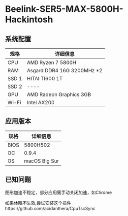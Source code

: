 # Beelink-SER5-MAX-5800H-Hackintosh

## 系统配置
| 规格 | 详细信息 |
| - | - |
| CPU | AMD Ryzen 7 5800H |
| RAM | Asgard DDR4 16G 3200MHz *2 |
| SSD 1 | HITAI TI600 1T |
| SSD 2 | ---- |
| GPU | AMD Radeon Graphics 3GB |
| Wi-Fi | Intel  AX200 |

## 应用版本
| 规格 | 详细信息 |
| - | - |
| BIOS | 5800H502 |
| OC | 0.9.4 |
| OS | macOS Big Sur |

## 已知问题
图形加速不稳定，部分应用需手动关闭加速，如Chrome

如果休眠不生效,尝试安装这个插件https://github.com/acidanthera/CpuTscSync

